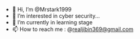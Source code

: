 - 👋 Hi, I’m @Mrstark1999
- 👀 I’m interested in cyber security...
- 🌱 I’m currently in learning stage
- 📫 How to reach me : @realjibin369@gmail.com

<!---
Mrstark1999/Mrstark1999 is c00L ✨
